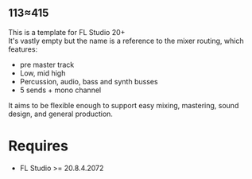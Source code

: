 113≈415
---

This is a template for FL Studio 20+  
It's vastly empty but the name is a reference to the mixer routing, which features:  
- pre master track  
- Low, mid high  
- Percussion, audio, bass and synth busses  
- 5 sends + mono channel  


It aims to be flexible enough to support easy mixing, mastering, sound design, and general production. 


# Requires
- FL Studio >= 20.8.4.2072
